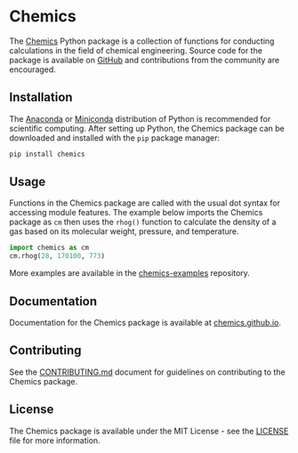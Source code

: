 # Chemics

The [Chemics][] Python package is a collection of functions for conducting
calculations in the field of chemical engineering. Source code for the package
is available on [GitHub][] and contributions from the community are encouraged.

## Installation

The [Anaconda][] or [Miniconda][] distribution of Python is recommended for
scientific computing. After setting up Python, the Chemics package can be
downloaded and installed with the `pip` package manager:

```bash
pip install chemics
```

## Usage

Functions in the Chemics package are called with the usual dot syntax for
accessing module features. The example below imports the Chemics package as `cm`
then uses the `rhog()` function to calculate the density of a gas based on its
molecular weight, pressure, and temperature.

```python
import chemics as cm
cm.rhog(28, 170100, 773)
```

More examples are available in the [chemics-examples][] repository.

## Documentation

Documentation for the Chemics package is available at
[chemics.github.io](https://chemics.github.io).

## Contributing

See the [CONTRIBUTING.md](Contributing.md) document for guidelines on
contributing to the Chemics package.

## License

The Chemics package is available under the MIT License - see the
[LICENSE](LICENSE) file for more information.


[anaconda]: https://www.anaconda.com
[chemics]: https://pypi.org/project/chemics/
[chemics-examples]: https://github.com/chemics/chemics-examples
[github]: https://github.com/chemics/chemics
[miniconda]: https://conda.io/miniconda.html
